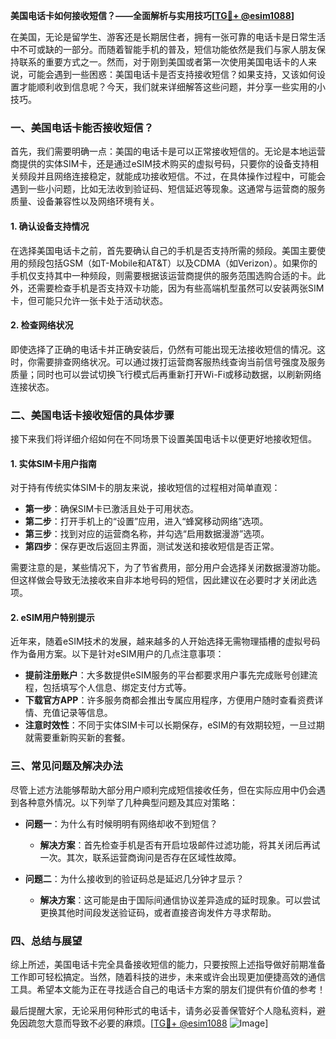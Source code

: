 **美国电话卡如何接收短信？——全面解析与实用技巧[[TG💪+ @esim1088](https://t.me/s/esim1088)]**

在美国，无论是留学生、游客还是长期居住者，拥有一张可靠的电话卡是日常生活中不可或缺的一部分。而随着智能手机的普及，短信功能依然是我们与家人朋友保持联系的重要方式之一。然而，对于刚到美国或者第一次使用美国电话卡的人来说，可能会遇到一些困惑：美国电话卡是否支持接收短信？如果支持，又该如何设置才能顺利收到信息呢？今天，我们就来详细解答这些问题，并分享一些实用的小技巧。

### 一、美国电话卡能否接收短信？

首先，我们需要明确一点：美国的电话卡是可以正常接收短信的。无论是本地运营商提供的实体SIM卡，还是通过eSIM技术购买的虚拟号码，只要你的设备支持相关频段并且网络连接稳定，就能成功接收短信。不过，在具体操作过程中，可能会遇到一些小问题，比如无法收到验证码、短信延迟等现象。这通常与运营商的服务质量、设备兼容性以及网络环境有关。

#### 1. 确认设备支持情况

在选择美国电话卡之前，首先要确认自己的手机是否支持所需的频段。美国主要使用的频段包括GSM（如T-Mobile和AT&T）以及CDMA（如Verizon）。如果你的手机仅支持其中一种频段，则需要根据该运营商提供的服务范围选购合适的卡。此外，还需要检查手机是否支持双卡功能，因为有些高端机型虽然可以安装两张SIM卡，但可能只允许一张卡处于活动状态。

#### 2. 检查网络状况

即使选择了正确的电话卡并正确安装后，仍然有可能出现无法接收短信的情况。这时，你需要排查网络状况。可以通过拨打运营商客服热线查询当前信号强度及服务质量；同时也可以尝试切换飞行模式后再重新打开Wi-Fi或移动数据，以刷新网络连接状态。

### 二、美国电话卡接收短信的具体步骤

接下来我们将详细介绍如何在不同场景下设置美国电话卡以便更好地接收短信。

#### 1. 实体SIM卡用户指南

对于持有传统实体SIM卡的朋友来说，接收短信的过程相对简单直观：

- **第一步**：确保SIM卡已激活且处于可用状态。
- **第二步**：打开手机上的“设置”应用，进入“蜂窝移动网络”选项。
- **第三步**：找到对应的运营商名称，并勾选“启用数据漫游”选项。
- **第四步**：保存更改后返回主界面，测试发送和接收短信是否正常。

需要注意的是，某些情况下，为了节省费用，部分用户会选择关闭数据漫游功能。但这样做会导致无法接收来自非本地号码的短信，因此建议在必要时才关闭此选项。

#### 2. eSIM用户特别提示

近年来，随着eSIM技术的发展，越来越多的人开始选择无需物理插槽的虚拟号码作为备用方案。以下是针对eSIM用户的几点注意事项：

- **提前注册账户**：大多数提供eSIM服务的平台都要求用户事先完成账号创建流程，包括填写个人信息、绑定支付方式等。
- **下载官方APP**：许多服务商都会推出专属应用程序，方便用户随时查看资费详情、充值记录等信息。
- **注意时效性**：不同于实体SIM卡可以长期保存，eSIM的有效期较短，一旦过期就需要重新购买新的套餐。

### 三、常见问题及解决办法

尽管上述方法能够帮助大部分用户顺利完成短信接收任务，但在实际应用中仍会遇到各种意外情况。以下列举了几种典型问题及其应对策略：

- **问题一**：为什么有时候明明有网络却收不到短信？
  - **解决方案**：首先检查手机是否有开启垃圾邮件过滤功能，将其关闭后再试一次。其次，联系运营商询问是否存在区域性故障。

- **问题二**：为什么接收到的验证码总是延迟几分钟才显示？
  - **解决方案**：这可能是由于国际间通信协议差异造成的延时现象。可以尝试更换其他时间段发送验证码，或者直接咨询发件方寻求帮助。

### 四、总结与展望

综上所述，美国电话卡完全具备接收短信的能力，只要按照上述指导做好前期准备工作即可轻松搞定。当然，随着科技的进步，未来或许会出现更加便捷高效的通信工具。希望本文能为正在寻找适合自己的电话卡方案的朋友们提供有价值的参考！

最后提醒大家，无论采用何种形式的电话卡，请务必妥善保管好个人隐私资料，避免因疏忽大意而导致不必要的麻烦。[[TG💪+ @esim1088](https://t.me/s/esim1088) ![Image](https://i.postimg.cc/4NQfJmqS/Snipaste-2025-05-13-00-14-12.png)]